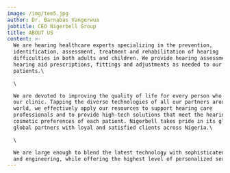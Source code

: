 ```yaml
---
image: /img/tem5.jpg
author: Dr. Barnabas Vangerwua
jobtitle: CEO Nigerbell Group
title: ABOUT US
content: >-
  We are hearing healthcare experts specializing in the prevention,
  identification, assessment, treatment and rehabilitation of hearing
  difficulties in both adults and children. We provide hearing assessments, and
  hearing aid prescriptions, fittings and adjustments as needed to our
  patients.\

  \

  We are devoted to improving the quality of life for every person who comes to
  our clinic. Tapping the diverse technologies of all our partners around the
  world, we effectively apply our resources to support hearing care
  professionals and to provide high-tech solutions that meet the hearing and
  cosmetic preferences of each patient. Nigerbell takes pride in its global
  global partners with loyal and satisfied clients across Nigeria.\

  \

  We are large enough to blend the latest technology with sophisticated design
  and engineering, while offering the highest level of personalized service.
---
```


